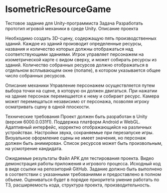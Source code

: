 # IsometricResourceGame

Тестовое задание для Unity-программиста
Задача
   Разработать прототип игровой механики в среде Unity.
Описание проекта

  Необходимо создать 3D-сцену, содержащую пять производственных зданий. Каждое из зданий производит определенные ресурсы, названия и количество которых должны отображаться над соответствующими зданиями.
     Игрок управляет персонажем на изометрической карте с видом сверху, и может собирать ресурсы из зданий. Количество собранных ресурсов должно отображаться в отдельном всплывающем окне (попапе), в котором указывается общее число собранных ресурсов.
     
Описание механики
     Управление персонажем осуществляется путем выбора точки на сцене, в которую он должен двигаться. При нажатии на здание персонаж перемещается к нему и собирает ресурс.
     Камера может перемещаться независимо от персонажа, позволяя игроку осматривать сцену в одной плоскости.
     
Технические требования
Проект должен быть разработан в Unity (версия 6000.0.031f1).
Поддержка платформ Android и WebGL.
Адаптивный интерфейс, корректно отображающийся на различных устройствах.
Настройки звука, сохраняемые при перезапуске игры.
Визуальное оформление сцены не имеет значения, но персонаж должен быть анимирован.
Список ресурсов может быть произвольным, на усмотрение кандидата.

Ожидаемые результаты
Файл APK для тестирования проекта.
Видео демонстрация работы приложения и игрового процесса.
Исходный код в виде ссылки на репозиторий GitHub.
    Задание должно быть выполнено в соответствии с указанными требованиями и предоставлено в полном объеме.
     Оцениваться будет в порядке приоритета умение работать по ТЗ, расширяемость кода, структура проекта, производительность.
